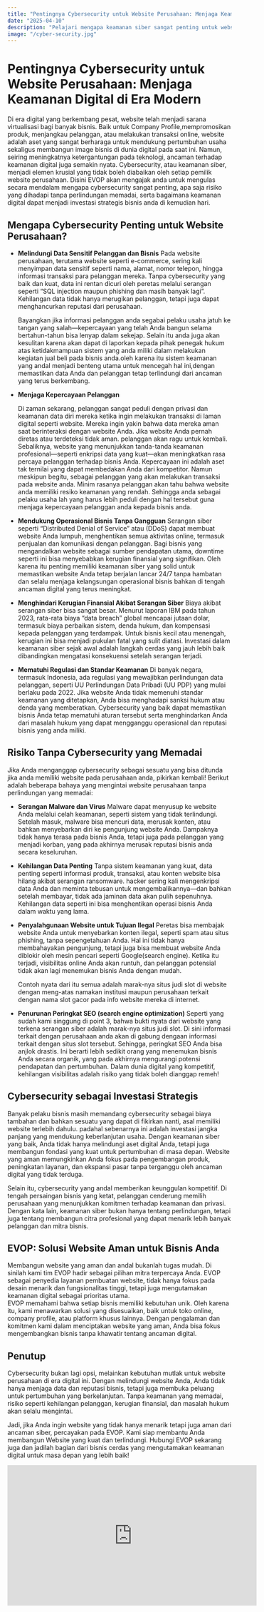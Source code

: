 ```yaml
---
title: "Pentingnya Cybersecurity untuk Website Perusahaan: Menjaga Keamanan Digital di Era Modern"
date: "2025-04-10"
description: "Pelajari mengapa keamanan siber sangat penting untuk website"
image: "/cyber-security.jpg"
---
```


# Pentingnya Cybersecurity untuk Website Perusahaan: Menjaga Keamanan Digital di Era Modern

Di era digital yang berkembang pesat, website telah menjadi sarana virtualisasi bagi banyak bisnis. Baik untuk Company Profile,mempromosikan produk, menjangkau pelanggan, atau melakukan transaksi online, website adalah aset yang sangat berharaga untuk mendukung pertumbuhan usaha sekaligus membangun image bisnis di dunia digital pada saat ini. Namun, seiring meningkatnya ketergantungan pada teknologi, ancaman terhadap keamanan digital juga semakin nyata. Cybersecurity, atau keamanan siber, menjadi elemen krusial yang tidak boleh diabaikan oleh setiap pemilik website perusahaan. Disini EVOP akan mengajak anda untuk mengulas secara mendalam mengapa cybersecurity sangat penting, apa saja risiko yang dihadapi tanpa perlindungan memadai, serta bagaimana keamanan digital dapat menjadi investasi strategis bisnis anda di kemudian hari.

## Mengapa Cybersecurity Penting untuk Website Perusahaan?

- **Melindungi Data Sensitif Pelanggan dan Bisnis**
  Pada website perusahaan, terutama website seperti e-commerce, sering kali menyimpan data sensitif seperti nama, alamat, nomor telepon, hingga informasi transaksi para pelanggan mereka. Tanpa cybersecurity yang baik dan kuat, data ini rentan dicuri oleh peretas melalui serangan seperti “SQL injection maupun phishing dan masih banyak lagi”. Kehilangan data tidak hanya merugikan pelanggan, tetapi juga dapat menghancurkan reputasi dari perusahaan.

  Bayangkan jika informasi pelanggan anda segabai pelaku usaha jatuh ke tangan yang salah—kepercayaan yang telah Anda bangun selama bertahun-tahun bisa lenyap dalam sekejap. Selain itu anda juga akan kesulitan karena akan dapat di laporkan kepada pihak penegak hukum atas ketidakmampuan sistem yang anda miliki dalam melakukan kegiatan jual beli pada bisnis anda.oleh karena itu sistem keamanan yang andal menjadi benteng utama untuk mencegah hal ini,dengan memastikan data Anda dan pelanggan tetap terlindungi dari ancaman yang terus berkembang.

- **Menjaga Kepercayaan Pelanggan**

  Di zaman sekarang, pelanggan sangat peduli dengan privasi dan keamanan data diri mereka ketika ingin melakukan transaksi di laman digital seperti website. Mereka ingin yakin bahwa data mereka aman saat berinteraksi dengan website Anda. Jika website Anda pernah diretas atau terdeteksi tidak aman. pelanggan akan ragu untuk kembali. Sebaliknya, website yang menunjukkan tanda-tanda keamanan profesional—seperti enkripsi data yang kuat—akan meningkatkan rasa percaya pelanggan terhadap bisnis Anda. Kepercayaan ini adalah aset tak ternilai yang dapat membedakan Anda dari kompetitor. Namun meskipun begitu, sebagai pelanggan yang akan melakukan transaksi pada website anda. Minim rasanya pelanggan akan tahu bahwa website anda memiliki resiko keamanan yang rendah. Sehingga anda sebagai pelaku usaha lah yang harus lebih peduli dengan hal tersebut guna menjaga kepercayaan pelanggan anda kepada bisnis anda.

- **Mendukung Operasional Bisnis Tanpa Gangguan**
  Serangan siber seperti “Distributed Denial of Service” atau (DDoS) dapat membuat website Anda lumpuh, menghentikan semua aktivitas online, termasuk penjualan dan komunikasi dengan pelanggan. Bagi bisnis yang mengandalkan website sebagai sumber pendapatan utama, downtime seperti ini bisa menyebabkan kerugian finansial yang signifikan. Oleh karena itu penting memiliki keamanan siber yang solid untuk memastikan website Anda tetap berjalan lancar 24/7 tanpa hambatan dan selalu menjaga kelangsungan operasional bisnis bahkan di tengah ancaman digital yang terus meningkat.

- **Menghindari Kerugian Finansial Akibat Serangan Siber**
  Biaya akibat serangan siber bisa sangat besar. Menurut laporan IBM pada tahun 2023, rata-rata biaya “data breach” global mencapai jutaan dolar, termasuk biaya perbaikan sistem, denda hukum, dan kompensasi kepada pelanggan yang terdampak. Untuk bisnis kecil atau menengah, kerugian ini bisa menjadi pukulan fatal yang sulit diatasi. Investasi dalam keamanan siber sejak awal adalah langkah cerdas yang jauh lebih baik dibandingkan mengatasi konsekuensi setelah serangan terjadi.

- **Mematuhi Regulasi dan Standar Keamanan**
  Di banyak negara, termasuk Indonesia, ada regulasi yang mewajibkan perlindungan data pelanggan, seperti UU Perlindungan Data Pribadi (UU PDP) yang mulai berlaku pada 2022. Jika website Anda tidak memenuhi standar keamanan yang ditetapkan, Anda bisa menghadapi sanksi hukum atau denda yang memberatkan. Cybersecurity yang baik dapat memastikan bisnis Anda tetap mematuhi aturan tersebut serta menghindarkan Anda dari masalah hukum yang dapat mengganggu operasional dan reputasi bisnis yang anda miliki.

## Risiko Tanpa Cybersecurity yang Memadai

Jika Anda menganggap cybersecurity sebagai sesuatu yang bisa ditunda jika anda memiliki website pada perusahaan anda, pikirkan kembali!
Berikut adalah beberapa bahaya yang mengintai website perusahaan tanpa perlindungan yang memadai:

- **Serangan Malware dan Virus**
  Malware dapat menyusup ke website Anda melalui celah keamanan, seperti sistem yang tidak terlindungi. Setelah masuk, malware bisa mencuri data, merusak konten, atau bahkan menyebarkan diri ke pengunjung website Anda. Dampaknya tidak hanya terasa pada bisnis Anda, tetapi juga pada pelanggan yang menjadi korban, yang pada akhirnya merusak reputasi bisnis anda secara keseluruhan.

- **Kehilangan Data Penting**
  Tanpa sistem keamanan yang kuat, data penting seperti informasi produk, transaksi, atau konten website bisa hilang akibat serangan ransomware. hacker sering kali mengenkripsi data Anda dan meminta tebusan untuk mengembalikannya—dan bahkan setelah membayar, tidak ada jaminan data akan pulih sepenuhnya. Kehilangan data seperti ini bisa menghentikan operasi bisnis Anda dalam waktu yang lama.

- **Penyalahgunaan Website untuk Tujuan Ilegal**
  Peretas bisa membajak website Anda untuk menyebarkan konten ilegal, seperti spam atau situs phishing, tanpa sepengetahuan Anda. Hal ini tidak hanya membahayakan pengunjung, tetapi juga bisa membuat website Anda diblokir oleh mesin pencari seperti Google(search engine). Ketika itu terjadi, visibilitas online Anda akan runtuh, dan pelanggan potensial tidak akan lagi menemukan bisnis Anda dengan mudah.

  Contoh nyata dari itu semua adalah marak-nya situs judi slot di website dengan meng-atas namakan institusi maupun perusahaan terkait dengan nama slot gacor pada info website mereka di internet.

- **Penurunan Peringkat SEO (search engine optimization)**
  Seperti yang sudah kami singgung di point 3, bahwa bukti nyata dari website yang terkena serangan siber adalah marak-nya situs judi slot. Di sini informasi terkait dengan perusahaan anda akan di gabung dengaan informasi terkait dengan situs slot tersebut. Sehingga, peringkat SEO Anda bisa anjlok drastis. Ini berarti lebih sedikit orang yang menemukan bisnis Anda secara organik, yang pada akhirnya mengurangi potensi pendapatan dan pertumbuhan. Dalam dunia digital yang kompetitif, kehilangan visibilitas adalah risiko yang tidak boleh dianggap remeh!

## Cybersecurity sebagai Investasi Strategis

Banyak pelaku bisnis masih memandang cybersecurity sebagai biaya tambahan dan bahkan sesuatu yang dapat di fikirkan nanti, asal memiliki website terlebih dahulu. padahal sebenarnya ini adalah investasi jangka panjang yang mendukung keberlanjutan usaha. Dengan keamanan siber yang baik, Anda tidak hanya melindungi aset digital Anda, tetapi juga membangun fondasi yang kuat untuk pertumbuhan di masa depan. Website yang aman memungkinkan Anda fokus pada pengembangan produk, peningkatan layanan, dan ekspansi pasar tanpa terganggu oleh ancaman digital yang tidak terduga.

Selain itu, cybersecurity yang andal memberikan keunggulan kompetitif. Di tengah persaingan bisnis yang ketat, pelanggan cenderung memilih perusahaan yang menunjukkan komitmen terhadap keamanan dan privasi. Dengan kata lain, keamanan siber bukan hanya tentang perlindungan, tetapi juga tentang membangun citra profesional yang dapat menarik lebih banyak pelanggan dan mitra bisnis.

## EVOP: Solusi Website Aman untuk Bisnis Anda

Membangun website yang aman dan andal bukanlah tugas mudah. Di sinilah kami tim EVOP hadir sebagai pilihan mitra terpercaya Anda. EVOP sebagai penyedia layanan pembuatan website, tidak hanya fokus pada desain menarik dan fungsionalitas tinggi, tetapi juga mengutamakan keamanan digital sebagai prioritas utama.  
EVOP memahami bahwa setiap bisnis memiliki kebutuhan unik. Oleh karena itu, kami menawarkan solusi yang disesuaikan, baik untuk toko online, company profile, atau platform khusus lainnya. Dengan pengalaman dan komitmen kami dalam menciptakan website yang aman, Anda bisa fokus mengembangkan bisnis tanpa khawatir tentang ancaman digital.

## Penutup

Cybersecurity bukan lagi opsi, melainkan kebutuhan mutlak untuk website perusahaan di era digital ini. Dengan melindungi website Anda, Anda tidak hanya menjaga data dan reputasi bisnis, tetapi juga membuka peluang untuk pertumbuhan yang berkelanjutan. Tanpa keamanan yang memadai, risiko seperti kehilangan pelanggan, kerugian finansial, dan masalah hukum akan selalu mengintai.

Jadi, jika Anda ingin website yang tidak hanya menarik tetapi juga aman dari ancaman siber, percayakan pada EVOP. Kami siap membantu Anda membangun Website yang kuat dan terlindungi. Hubungi EVOP sekarang juga dan jadilah bagian dari bisnis cerdas yang mengutamakan keamanan digital untuk masa depan yang lebih baik!

<iframe width="560" height="315" src="https://www.youtube.com/embed/khX7-m_Yi-E?si=gl_jR6b49joEJkEl" title="YouTube video player" frameborder="0" allow="accelerometer; autoplay; clipboard-write; encrypted-media; gyroscope; picture-in-picture; web-share" referrerpolicy="strict-origin-when-cross-origin" allowfullscreen></iframe>
